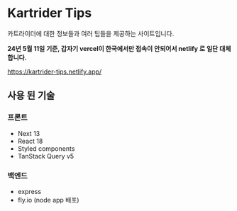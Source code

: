 # Kartrider Tips

카트라이더에 대한 정보들과 여러 팁들을 제공하는 사이트입니다.

**24년 5월 11일 기준, 갑자기 vercel이 한국에서만 접속이 안되어서 netlify 로 일단 대체합니다.**

https://kartrider-tips.netlify.app/

## 사용 된 기술

### 프론트
- Next 13
- React 18
- Styled components
- TanStack Query v5

### 백엔드
- express
- fly.io (node app 배포)